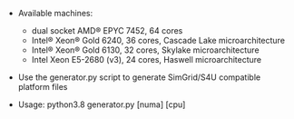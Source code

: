 * Available machines:
    - dual socket AMD® EPYC 7452, 64 cores
    - Intel® Xeon® Gold 6240, 36 cores, Cascade Lake microarchitecture
    - Intel® Xeon® Gold 6130, 32 cores, Skylake microarchitecture
    - Intel Xeon E5-2680 (v3), 24 cores, Haswell microarchitecture

* Use the generator.py script to generate SimGrid/S4U compatible platform files

* Usage: python3.8 generator.py [numa] [cpu]
